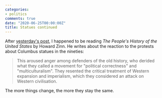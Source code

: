```yaml
---
categories:
- politics
comments: true
date: "2020-06-25T00:00:00Z"
title: Statues continued
---
```

After [yesterday's post](/myths-of-history/), I happened to be reading *The People's History of the United States* by Howard Zinn. He writes about the reaction to the protests about Columbus statues in the nineties:

> This aroused anger among defenders of the old history, who derided what they called a movement for "political correctness" and "multiculturalism". They resented the critical treatment of Western expansion and imperialism, which they considered an attack on Western civilisation.

The more things change, the more they stay the same.
